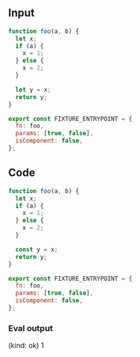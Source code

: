 
## Input

```javascript
function foo(a, b) {
  let x;
  if (a) {
    x = 1;
  } else {
    x = 2;
  }

  let y = x;
  return y;
}

export const FIXTURE_ENTRYPOINT = {
  fn: foo,
  params: [true, false],
  isComponent: false,
};

```

## Code

```javascript
function foo(a, b) {
  let x;
  if (a) {
    x = 1;
  } else {
    x = 2;
  }

  const y = x;
  return y;
}

export const FIXTURE_ENTRYPOINT = {
  fn: foo,
  params: [true, false],
  isComponent: false,
};

```
      
### Eval output
(kind: ok) 1